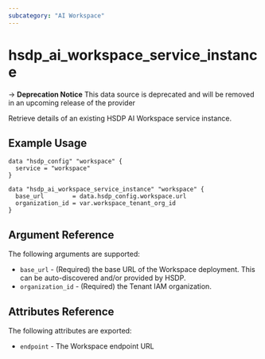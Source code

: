 ```yaml
---
subcategory: "AI Workspace"
---
```


# hsdp_ai_workspace_service_instance

-> **Deprecation Notice** This data source is deprecated and will be removed in an upcoming release of the provider

Retrieve details of an existing HSDP AI Workspace service instance.

## Example Usage

```hcl
data "hsdp_config" "workspace" {
  service = "workspace"
}

data "hsdp_ai_workspace_service_instance" "workspace" {
  base_url        = data.hsdp_config.workspace.url
  organization_id = var.workspace_tenant_org_id
}
```

## Argument Reference

The following arguments are supported:

* `base_url` - (Required) the base URL of the Workspace deployment. This can be auto-discovered and/or provided by HSDP.
* `organization_id` - (Required) the Tenant IAM organization.

## Attributes Reference

The following attributes are exported:

* `endpoint` - The Workspace endpoint URL
